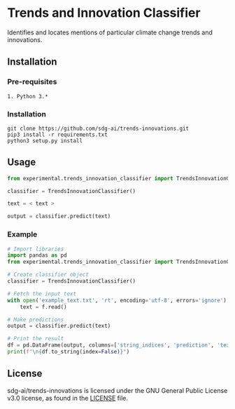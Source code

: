 # Trends and Innovation Classifier
Identifies and locates mentions of particular climate change trends and innovations.

## Installation

### Pre-requisites
```
1. Python 3.*
```

### Installation
```shell
git clone https://github.com/sdg-ai/trends-innovations.git
pip3 install -r requirements.txt
python3 setup.py install
```

## Usage

```python
from experimental.trends_innovation_classifier import TrendsInnovationClassifier

classifier = TrendsInnovationClassifier()

text = < text >

output = classifier.predict(text)
```

### Example

```python
# Import libraries
import pandas as pd
from experimental.trends_innovation_classifier import TrendsInnovationClassifier

# Create classifier object
classifier = TrendsInnovationClassifier()

# Fetch the input text
with open('example_text.txt', 'rt', encoding='utf-8', errors='ignore') as f:
    text = f.read()

# Make predictions 
output = classifier.predict(text)

# Print the result
df = pd.DataFrame(output, columns=['string_indices', 'prediction', 'text'])
print(f"\n{df.to_string(index=False)}")
```

## License
sdg-ai/trends-innovations is licensed under the GNU General Public License v3.0 license, as found in the [LICENSE](LICENSE) file.
